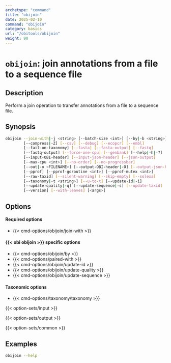 ```yaml
---
archetype: "command"
title: "obijoin"
date: 2025-02-10
command: "obijoin"
category: basics
url: "/obitools/obijoin"
weight: 90
---
```


# `obijoin`: join annotations from a file to a sequence file

## Description 

Perform a join operation to transfer annotations from a file to a sequence file.

## Synopsis

```bash
obijoin --join-with|-j <string> [--batch-size <int>] [--by|-b <string>]...
        [--compress|-Z] [--csv] [--debug] [--ecopcr] [--embl]
        [--fail-on-taxonomy] [--fasta] [--fasta-output] [--fastq]
        [--fastq-output] [--force-one-cpu] [--genbank] [--help|-h|-?]
        [--input-OBI-header] [--input-json-header] [--json-output]
        [--max-cpu <int>] [--no-order] [--no-progressbar]
        [--out|-o <FILENAME>] [--output-OBI-header|-O] [--output-json-header]
        [--pprof] [--pprof-goroutine <int>] [--pprof-mutex <int>]
        [--raw-taxid] [--silent-warning] [--skip-empty] [--solexa]
        [--taxonomy|-t <string>] [--u-to-t] [--update-id|-i]
        [--update-quality|-q] [--update-sequence|-s] [--update-taxid]
        [--version] [--with-leaves] [<args>]
```

## Options

#### Required options

- {{< cmd-options/obijoin/join-with >}}

#### {{< obi obijoin >}} specific options

- {{< cmd-options/obijoin/by >}}
- {{< cmd-options/paired-with >}}
- {{< cmd-options/obijoin/update-id >}}
- {{< cmd-options/obijoin/update-quality >}}
- {{< cmd-options/obijoin/update-sequence >}}

#### Taxonomic options

- {{< cmd-options/taxonomy/taxonomy >}}

{{< option-sets/input >}}

{{< option-sets/output >}}

{{< option-sets/common >}}

## Examples

```bash
obijoin --help
```
